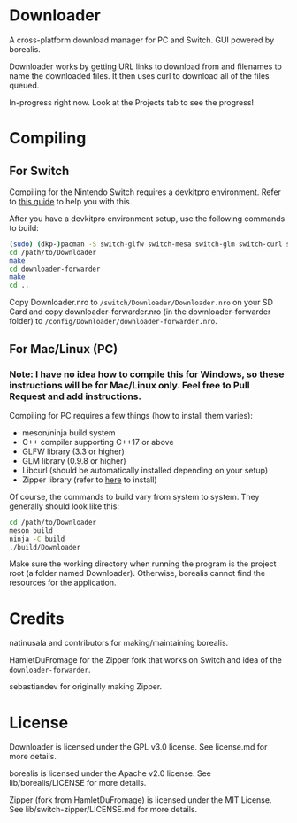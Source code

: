 # Downloader

A cross-platform download manager for PC and Switch. GUI powered by borealis.

Downloader works by getting URL links to download from and filenames to name the downloaded files.
It then uses curl to download all of the files queued.

In-progress right now. Look at the Projects tab to see the progress!

# Compiling

## For Switch

Compiling for the Nintendo Switch requires a devkitpro environment. Refer to [this guide](https://devkitpro.org/wiki/Getting_Started) to help you with this.

After you have a devkitpro environment setup, use the following commands to build:

```bash
(sudo) (dkp-)pacman -S switch-glfw switch-mesa switch-glm switch-curl switch-zlib
cd /path/to/Downloader
make
cd downloader-forwarder
make
cd ..
```

Copy Downloader.nro to `/switch/Downloader/Downloader.nro` on your SD Card and copy downloader-forwarder.nro (in the downloader-forwarder folder) to `/config/Downloader/downloader-forwarder.nro`.

## For Mac/Linux (PC)

### Note: I have no idea how to compile this for Windows, so these instructions will be for Mac/Linux only. Feel free to Pull Request and add instructions.

Compiling for PC requires a few things (how to install them varies):
- meson/ninja build system
- C++ compiler supporting C++17 or above
- GLFW library (3.3 or higher)
- GLM library (0.9.8 or higher)
- Libcurl (should be automatically installed depending on your setup)
- Zipper library (refer to [here](https://github.com/sebastiandev/zipper) to install)

Of course, the commands to build vary from system to system. They generally should look like this:

```bash
cd /path/to/Downloader
meson build
ninja -C build
./build/Downloader
```

Make sure the working directory when running the program is the project root (a folder named Downloader). Otherwise, borealis cannot find the resources for the application.

# Credits

natinusala and contributors for making/maintaining borealis.

HamletDuFromage for the Zipper fork that works on Switch and idea of the `downloader-forwarder`.

sebastiandev for originally making Zipper.

# License

Downloader is licensed under the GPL v3.0 license. See license.md for more details.

borealis is licensed under the Apache v2.0 license. See lib/borealis/LICENSE for more details.

Zipper (fork from HamletDuFromage) is licensed under the MIT License. See lib/switch-zipper/LICENSE.md for more details.

